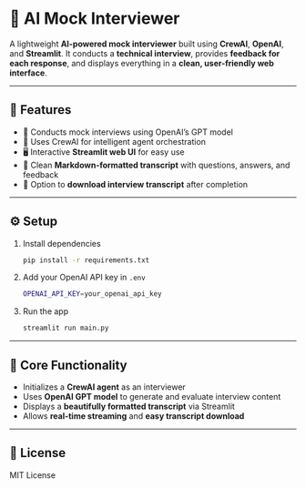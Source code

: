 
# 🤖 AI Mock Interviewer

A lightweight **AI-powered mock interviewer** built using **CrewAI**, **OpenAI**, and **Streamlit**.
It conducts a **technical interview**, provides **feedback for each response**, and displays everything in a **clean, user-friendly web interface**.

---

## 🚀 Features

* 💬 Conducts mock interviews using OpenAI’s GPT model
* 🧠 Uses CrewAI for intelligent agent orchestration
* 🖥️ Interactive **Streamlit web UI** for easy use
* 📜 Clean **Markdown-formatted transcript** with questions, answers, and feedback
* 💾 Option to **download interview transcript** after completion

---

## ⚙️ Setup

1. Install dependencies

   ```bash
   pip install -r requirements.txt
   ```

2. Add your OpenAI API key in `.env`

   ```bash
   OPENAI_API_KEY=your_openai_api_key
   ```

3. Run the app

   ```bash
   streamlit run main.py
   ```

---

## 🧩 Core Functionality

* Initializes a **CrewAI agent** as an interviewer
* Uses **OpenAI GPT model** to generate and evaluate interview content
* Displays a **beautifully formatted transcript** via Streamlit
* Allows **real-time streaming** and **easy transcript download**

---

## 📄 License

MIT License

